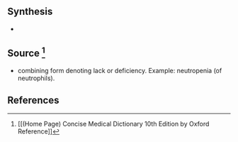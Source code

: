 ## Synthesis
- 
## Source [^1]
- combining form denoting lack or deficiency. Example: neutropenia (of neutrophils).
## References

[^1]: [[(Home Page) Concise Medical Dictionary 10th Edition by Oxford Reference]]